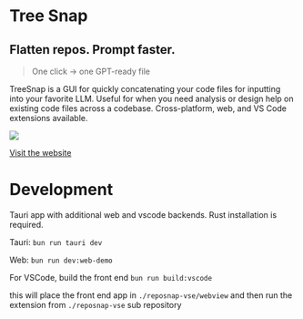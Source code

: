 # Tree Snap

## Flatten repos. Prompt faster.

> One click → one GPT-ready file

TreeSnap is a GUI for quickly concatenating your code files for inputting into your favorite LLM. Useful for when you need analysis or design help on existing code files across a codebase. Cross-platform, web, and VS Code extensions available.

<a href="www.treesnap.app" target="_blank"><img src="https://littlehtmxbook.com/ad1-300x250.png"/></a>


[Visit the website](www.treesnap.app)

# Development
Tauri app with additional web and vscode backends. Rust installation is required.

Tauri:
`bun run tauri dev`

Web:
`bun run dev:web-demo`

For VSCode, build the front end
`bun run build:vscode`

this will place the front end app in `./reposnap-vse/webview`
and then run the extension from `./reposnap-vse` sub repository